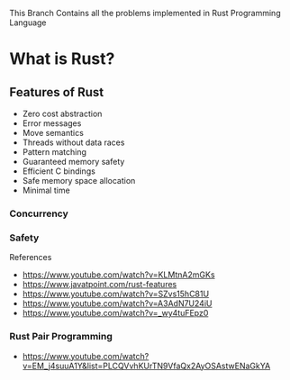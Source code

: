 This Branch Contains all the problems implemented in Rust Programming Language

# What is Rust?

## Features of Rust
- Zero cost abstraction
- Error messages
- Move semantics
- Threads without data races
- Pattern matching
- Guaranteed memory safety
- Efficient C bindings
- Safe memory space allocation
- Minimal time


### Concurrency

### Safety

References
- https://www.youtube.com/watch?v=KLMtnA2mGKs
- https://www.javatpoint.com/rust-features
- https://www.youtube.com/watch?v=SZvs15hC81U
- https://www.youtube.com/watch?v=A3AdN7U24iU
- https://www.youtube.com/watch?v=_wy4tuFEpz0


### Rust Pair Programming
- https://www.youtube.com/watch?v=EM_j4suuA1Y&list=PLCQVvhKUrTN9VfaQx2AyOSAstwENaGkYA
